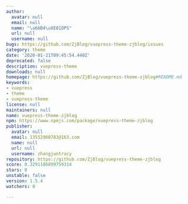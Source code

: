 ```yaml
---
author:
  avatar: null
  email: null
  name: "\u66B4\u8E81DPS"
  url: null
  username: null
bugs: https://github.com/ZjBlog/vuepress-theme-zjblog/issues
category: theme
date: '2020-01-21T09:45:54.440Z'
deprecated: false
description: vuepress-theme
downloads: null
homepage: https://github.com/ZjBlog/vuepress-theme-zjblog#README.md
keywords:
- vuepress
- theme
- vuepress-theme
license: null
maintainers: null
name: vuepress-theme-zjblog
npm: https://www.npmjs.com/package/vuepress-theme-zjblog
publisher:
  avatar: null
  email: 13552960783@163.com
  name: null
  url: null
  username: zhangjuntracy
repository: https://github.com/ZjBlog/vuepress-theme-zjblog
score: 0.3291186899759314
stars: 0
unstable: false
version: 1.5.4
watchers: 0

---
```


